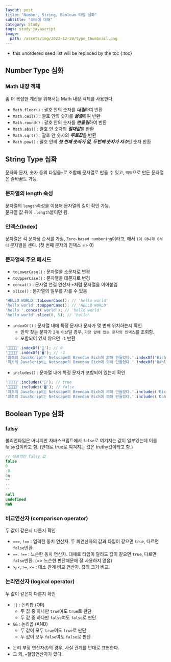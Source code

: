```yaml
---
layout: post
title: "Number, String, Boolean 타입 심화"
subtitle: "코드에 대해"
category: Study
tags: study javascript
image:
  path: /assets/img/2022-12-30/type_thumbnail.png
---
```


* this unordered seed list will be replaced by the toc
{:toc}

<!--more-->

## Number Type 심화

### Math 내장 객체
좀 더 복잡한 계산을 위해서는 Math 내장 객체를 사용한다.
- `Math.floor()` : 괄호 안의 숫자를 ***내림***하여 반환
- `Math.ceil()` : 괄호 안의 숫자를 ***올림***하여 반환
- `Math.round()` : 괄호 안의 숫자를 ***반올림***하여 반환
- `Math.abs()` : 괄호 안 숫자의 ***절대값***을 반환
- `Math.sqrt()` : 괄호 안 숫자의 ***루트값***을 반환
- `Math.pow()` : 괄호 안의 ***첫 번째 숫자가 밑, 두번째 숫자가 지수***인 숫자 반환


## String Type 심화
문자와 문자, 숫자 등의 타입을`+`로 조합해 문자열로 만들 수 있고, `백틱`으로 만든 문자열은 줄바꿈도 가능.  


### 문자열의 length 속성
문자열의 `length`속성을 이용해 문자열의 길이 확인 가능.  
문자열 값 뒤에 `.length`붙이면 됨.


### 인덱스(Index)
문자열은 각 문자당 순서를 가짐, `Zero-based numbering`이라고, 해서 `1이 아니라 0부터` 문자열을 센다. (첫 번째 문자의 인덱스 => 0)


### 문자열의 주요 메서드
- `toLowerCase()` : 문자열을 소문자로 변경
- `toUpperCase()` : 문자열을 대문자로 변경
- `concat()` : 문자열 연결 연산자 `+`처럼 문자열을 이어붙임
- `slice()` : 문자열의 일부를 자를 수 있음

```JavaScript
'HELLO WORLD'.toLowerCase(); // 'hello world'
'hello world'.toUpperCase(); // 'HELLO WORLD'
'hello '.concat('world'); // 'hello world'
'hello world'.slice(0, 5); // 'hello'
```

- `indexOf()` : 문자열 내에 특정 문자나 문자가 몇 번째 위치하는지 확인
  - 만약 찾는 문자가 `2개 이상`일 경우, `가장 앞에 있는 문자의 인덱스`를 조회함.
  - 포함되어 있지 않으면 `-1` 반환

```JavaScript
'🍎🍓🍉🍇'.indexOf('🍎'); // 0
'🍎🍓🍉🍇'.indexOf('🖥'); // -1
'최초의 JavaScript는 Netscape의 Brendan Eich에 의해 만들었다.'.indexOf('Eich'); // 34
'최초의 JavaScript는 Netscape의 Brendan Eich에 의해 만들었다.'.indexOf('Dahl'); // -1
```

- `includes()` : 문자열 내에 특정 문자가 포함되어 있는지 확인

```JavaScript
'🍎🍓🍉🍇'.includes('🍎'); // true
'🍎🍓🍉🍇'.includes('🖥'); // false
'최초의 JavaScript는 Netscape의 Brendan Eich에 의해 만들었다.'.includes('Eich'); // true
'최초의 JavaScript는 Netscape의 Brendan Eich에 의해 만들었다.'.includes('Dahl'); // false
```


## Boolean Type 심화

### falsy
불리언타입은 아니지만 자바스크립트에서 `false`로 여겨지는 값이 일부있는데 이를 falsy값이라고 함. (반대로 true로 여겨지는 값은 truthy값이라고 함.)

```JavaScript
// 대표적인 falsy 값
false
0
-0
0n
""
''
``
null
undefined
NaN
```

### 비교연산자 (comparison operator)
두 값이 같은지 다른지 확인

- `===`, `!==` : 엄격한 동치 연산자. 두 피연산자의 값과 타입이 같으면 `true`, 다르면 `false`반환. 
- `==`. `!==` : 느슨한 동치 연산자. 대체로 타입이 달라도 값이 같으면 `true`, 다르면 `false`반환. (=> 느슨한 판단때문에 잘 사용하지 않음)
- `>`, `<`, `>=`, `<=` : 대소 관계 비교 연산자. 값의 크기 비교.


### 논리연산자 (logical operator)
두 값이 같은지 다른지 확인


- `||` : 논리합 (OR)
  - 두 값 중 하나만 `true`여도 `true`로 판단
  - 두 값 중 하나만 `false`여도 `false`로 판단
- `&&` : 논리곱 (AND)
  - 두 값이 모두 `true`여도 `true`로 판단
  - 두 값이 모두 `false`여도 `false`로 판단

* 논리 부정 연산자(!)의 경우, 사실 관계를 반대로 표현한다.
* 그 외, `=`할당연산자가 있다.